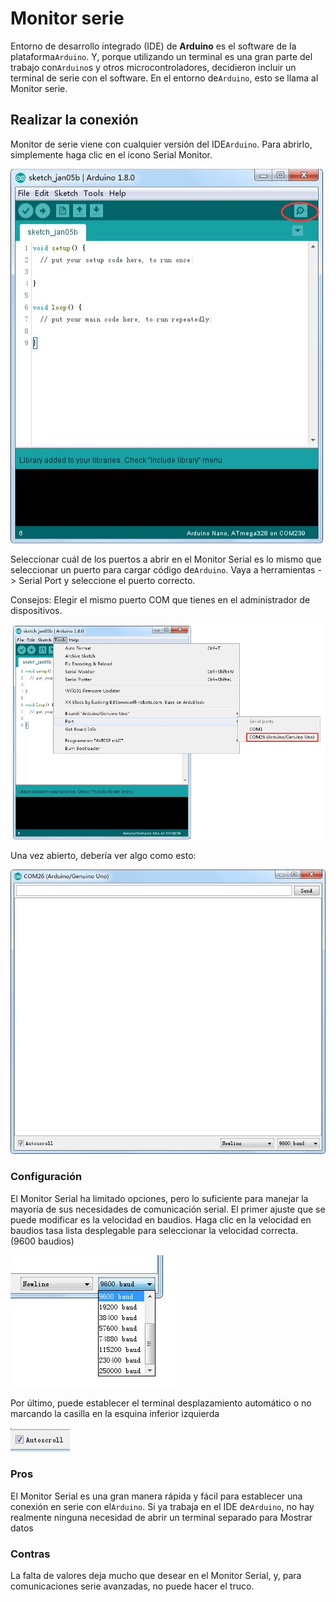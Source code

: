 # Monitor serie

Entorno de desarrollo integrado (IDE) de **Arduino** es el software de la plataforma``Arduino``. Y, porque utilizando un terminal es una gran parte del trabajo con``Arduino``s y otros microcontroladores, decidieron incluir un terminal de serie con el software. En el entorno de``Arduino``, esto se llama al Monitor serie.

## Realizar la conexión

Monitor de serie viene con cualquier versión del IDE``Arduino``. Para abrirlo, simplemente haga
clic en el icono Serial Monitor.

![imagen](media/image33.jpeg)

Seleccionar cuál de los puertos a abrir en el Monitor Serial es lo mismo que seleccionar un puerto para cargar código de``Arduino``. Vaya a herramientas -> Serial Port y seleccione el puerto correcto.

Consejos: Elegir el mismo puerto COM que tienes en el administrador de dispositivos.

![imagen](media/image34.jpeg)

Una vez abierto, debería ver algo como esto:

![imagen](media/image35.jpeg)

### Configuración

El Monitor Serial ha limitado opciones, pero lo suficiente para manejar la mayoría de sus  necesidades de comunicación serial. El primer ajuste que se puede modificar es la velocidad  en baudios. Haga clic en la velocidad en baudios tasa lista desplegable para seleccionar la  velocidad correcta. (9600 baudios)

![imagen](media/image36.jpeg)

Por último, puede establecer el terminal desplazamiento automático o no marcando la casilla en la esquina inferior izquierda

![imagen](media/image37.jpeg)

### Pros

El Monitor Serial es una gran manera rápida y fácil para establecer una conexión en serie con  el``Arduino``. Si ya trabaja en el IDE de``Arduino``, no hay realmente ninguna necesidad de abrir un terminal separado para Mostrar datos

### Contras

La falta de valores deja mucho que desear en el Monitor Serial, y, para comunicaciones serie avanzadas, no puede hacer el truco.
